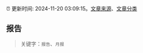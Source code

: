 :alarm_clock: 更新时间: 2024-11-20 03:09:15。[文章来源](/README.md)、[文章分类](/TAGS.md)

## 报告


> 关键字：`报告`、`月报`



